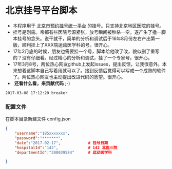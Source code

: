 北京挂号平台脚本
==

* 本程序用于 [北京市预约挂号统一平台](http://www.bjguahao.gov.cn/)  的挂号。只支持北京地区医院的挂号。
*  挂号是刚需。帝都有些医院号源紧张，放号瞬间被秒杀一空，遂产生了撸一脚本挂号的念头。说干就干，简单的分析和调试后于16年8月份左右产出第一版，顺利挂上了XXX院运动医学科的号。很开心。
*  17年2月底的时候，朋友也需要挂一个号，脚本给他改了改，貌似删了重写的？没有仔细看。经过精心的分析和调试，挂了一个专家号。很开心。
*  17年3月8号，两位热心网友github上发起issues，提出反馈，让我很意外。本来想着这脚本自己写着用就可以了。接到反馈后觉得可以写成一个成熟的软件了。两位热心网友也主动提出改进代码的愿望。很开心。
*  __还看什么看，来贡献代码__ ;-)

`2017-03-08 17:12:20 breaker`

### 配置文件

在脚本目录新建文件 config.json

```json
{
    "username":"185xxxxxxx",
    "password":"*******",
    "date":"2017-02-17",            # 挂号日期
    "hospitalId":"142",             # 142 北医三院
    "departmentId":"200039584"      # 运动医学科

}
```
